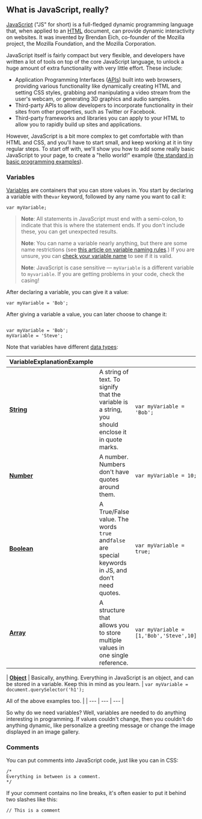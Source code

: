 ## **What is JavaScript, really?**

[JavaScript](https://developer.mozilla.org/en-US/docs/Glossary/JavaScript "JavaScript: JavaScript (JS) is a programming language mostly used client-side to dynamically script webpages, but often also server-side.") \("JS" for short\) is a full-fledged dynamic programming language that, when applied to an [HTML](https://developer.mozilla.org/en-US/docs/Glossary/HTML "HTML: HTML (HyperText Markup Language) is a descriptive language that specifies webpage structure.") document, can provide dynamic interactivity on websites. It was invented by Brendan Eich, co-founder of the Mozilla project, the Mozilla Foundation, and the Mozilla Corporation.

JavaScript itself is fairly compact but very flexible, and developers have written a lot of tools on top of the core JavaScript language, to unlock a huge amount of extra functionality with very little effort. These include:

* Application Programming Interfaces \([APIs](https://developer.mozilla.org/en-US/docs/Glossary/API "APIs: An API (Application Programming Interface) is a set of features and rules allowing interaction between the software providing the API and other software components. In Web development, API commonly means a set of standard methods, properties, events, and URLs for interacting with Web content.")\) built into web browsers, providing various functionality like dynamically creating HTML and setting CSS styles, grabbing and manipulating a video stream from the user's webcam, or generating 3D graphics and audio samples.
* Third-party APIs to allow developers to incorporate functionality in their sites from other properties, such as Twitter or Facebook.
* Third-party frameworks and libraries you can apply to your HTML to allow you to rapidly build up sites and applications.

However, JavaScript is a bit more complex to get comfortable with than HTML and CSS, and you'll have to start small, and keep working at it in tiny regular steps. To start off with, we'll show you how to add some really basic JavaScript to your page, to create a "hello world!" example \([the standard in basic programming examples](https://en.wikipedia.org/wiki/%22Hello,_World!%22_program)\).

### Variables

[Variables](https://developer.mozilla.org/en-US/docs/Glossary/Variable "Variables: A variable is a named location for storing a value. That way an unpredictable value can be accessed through a predetermined name.") are containers that you can store values in. You start by declaring a variable with the`var` keyword, followed by any name you want to call it:

```
var myVariable;
```

> **Note**: All statements in JavaScript must end with a semi-colon, to indicate that this is where the statement ends. If you don't include these, you can get unexpected results.
> 
> **Note**: You can name a variable nearly anything, but there are some name restrictions \(see [this article on variable naming rules](http://www.codelifter.com/main/tips/tip_020.shtml).\) If you are unsure, you can [check your variable name](https://mothereff.in/js-variables) to see if it is valid.
> 
> **Note**: JavaScript is case sensitive — `myVariable` is a different variable to `myvariable`. If you are getting problems in your code, check the casing!

After declaring a variable, you can give it a value:

`var myVariable = 'Bob';`

After giving a variable a value, you can later choose to change it:

```

var myVariable = 'Bob';
myVariable = 'Steve';
```

Note that variables have different [data types](https://developer.mozilla.org/en-US/docs/Web/JavaScript/Data_structures):

| **VariableExplanationExample** |  |  |
| --- | --- | --- |
| **[String](https://developer.mozilla.org/en-US/docs/Glossary/String "String: In any computer programming language, a string is a sequence of characters used to represent text.")** | A string of text. To signify that the variable is a string, you should enclose it in quote marks. | `var myVariable = 'Bob';` |
| **[Number](https://developer.mozilla.org/en-US/docs/Glossary/Number "Number: In JavaScript, Number is a numeric data type in the double-precision 64-bit floating point format (IEEE 754). In other programming languages different numeric types can exist, for examples: Integers, Floats, Doubles, or Bignums.")** | A number. Numbers don't have quotes around them. | `var myVariable = 10;` |
| **[Boolean](https://developer.mozilla.org/en-US/docs/Glossary/Boolean "Boolean: In computer science, a boolean is a logical data type that can have only the values true or false.")** | A True\/False value. The words `true` and`false` are special keywords in JS, and don't need quotes. | `var myVariable = true;` |
| **[Array](https://developer.mozilla.org/en-US/docs/Glossary/Array "Array: An array is an ordered collection of data (either primitive or object). Based on its place in the array, each data item has a numeric index through which you can access the corresponding value. In JavaScript, arrays are also objects that can be manipulated with various methods.")** | A structure that allows you to store multiple values in one single reference. | `var myVariable = [1,'Bob','Steve',10];` |

\| [**Object**](https://developer.mozilla.org/en-US/docs/Glossary/Object "Object: Object refers to a data structure containing data and instructions for working with the data. Objects sometimes refer to real-world things, for example a car or map object in a racing game. JavaScript, Java, C++, Python, and Ruby are examples of object-oriented programming languages.") \| Basically, anything. Everything in JavaScript is an object, and can be stored in a variable. Keep this in mind as you learn. \| `var myVariable = document.querySelector('h1');`

All of the above examples too. \|
\| --- \| --- \| --- \|

So why do we need variables? Well, variables are needed to do anything interesting in programming. If values couldn't change, then you couldn't do anything dynamic, like personalize a greeting message or change the image displayed in an image gallery.

### Comments

You can put comments into JavaScript code, just like you can in CSS:

```
/*
Everything in between is a comment.
*/
```

If your comment contains no line breaks, it's often easier to put it behind two slashes like this:

```
// This is a comment
```



